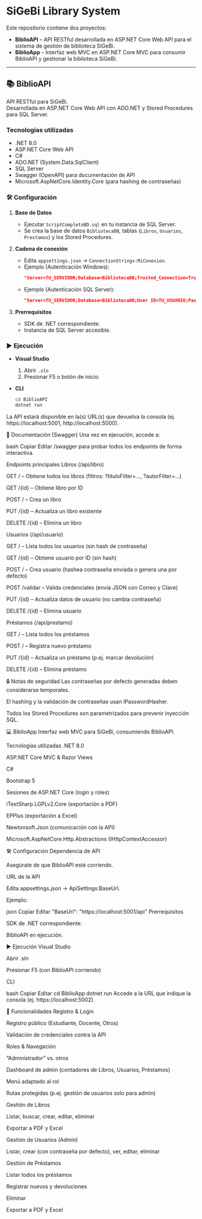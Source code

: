 # SiGeBi Library System

Este repositorio contiene dos proyectos:

- **BiblioAPI** – API RESTful desarrollada en ASP.NET Core Web API para el sistema de gestión de biblioteca SiGeBi.  
- **BiblioApp** – Interfaz web MVC en ASP.NET Core MVC para consumir BiblioAPI y gestionar la biblioteca SiGeBi.

---

## 📚 BiblioAPI

API RESTful para SiGeBi.  
Desarrollada en ASP.NET Core Web API con ADO.NET y Stored Procedures para SQL Server.

### Tecnologías utilizadas

- .NET 8.0
- ASP.NET Core Web API  
- C#  
- ADO.NET (System.Data.SqlClient)  
- SQL Server  
- Swagger (OpenAPI) para documentación de API  
- Microsoft.AspNetCore.Identity.Core (para hashing de contraseñas)

### 🛠 Configuración

1. **Base de Datos**  
   - Ejecutar `ScriptCompletoBD.sql` en tu instancia de SQL Server.  
   - Se crea la base de datos `BibliotecaDB`, tablas (`Libros`, `Usuarios`, `Prestamos`) y los Stored Procedures.

2. **Cadena de conexión**  
   - Edita `appsettings.json` → `ConnectionStrings:MiConexion`.  
   - Ejemplo (Autenticación Windows):  
     ```json
     "Server=TU_SERVIDOR;Database=BibliotecaDB;Trusted_Connection=True;TrustServerCertificate=True;"
     ```
   - Ejemplo (Autenticación SQL Server):  
     ```json
     "Server=TU_SERVIDOR;Database=BibliotecaDB;User ID=TU_USUARIO;Password=TU_CLAVE;TrustServerCertificate=True;"
     ```

3. **Prerrequisitos**  
   - SDK de .NET correspondiente.  
   - Instancia de SQL Server accesible.

### ▶️ Ejecución

- **Visual Studio**  
  1. Abrir `.sln`  
  2. Presionar F5 o botón de inicio.

- **CLI**  
  ```bash
  cd BiblioAPI
  dotnet run
La API estará disponible en la(s) URL(s) que devuelva la consola (ej. https://localhost:5001, http://localhost:5000).

📖 Documentación (Swagger)
Una vez en ejecución, accede a:

bash
Copiar
Editar
/swagger
para probar todos los endpoints de forma interactiva.

Endpoints principales
Libros (/api/libro)

GET / – Obtiene todos los libros (filtros: ?tituloFilter=…, ?autorFilter=…)

GET /{id} – Obtiene libro por ID

POST / – Crea un libro

PUT /{id} – Actualiza un libro existente

DELETE /{id} – Elimina un libro

Usuarios (/api/usuario)

GET / – Lista todos los usuarios (sin hash de contraseña)

GET /{id} – Obtiene usuario por ID (sin hash)

POST / – Crea usuario (hashea contraseña enviada o genera una por defecto)

POST /validar – Valida credenciales (envía JSON con Correo y Clave)

PUT /{id} – Actualiza datos de usuario (no cambia contraseña)

DELETE /{id} – Elimina usuario

Préstamos (/api/prestamo)

GET / – Lista todos los préstamos

POST / – Registra nuevo préstamo

PUT /{id} – Actualiza un préstamo (p.ej. marcar devolución)

DELETE /{id} – Elimina préstamo

🔒 Notas de seguridad
Las contraseñas por defecto generadas deben considerarse temporales.

El hashing y la validación de contraseñas usan IPasswordHasher.

Todos los Stored Procedures son parametrizados para prevenir inyección SQL.

💻 BiblioApp
Interfaz web MVC para SiGeBi, consumiendo BiblioAPI.

Tecnologías utilizadas
.NET 8.0

ASP.NET Core MVC & Razor Views

C#

Bootstrap 5

Sesiones de ASP.NET Core (login y roles)

iTextSharp.LGPLv2.Core (exportación a PDF)

EPPlus (exportación a Excel)

Newtonsoft.Json (comunicación con la API)

Microsoft.AspNetCore.Http.Abstractions (IHttpContextAccessor)

🛠 Configuración
Dependencia de API

Asegúrate de que BiblioAPI esté corriendo.

URL de la API

Edita appsettings.json → ApiSettings:BaseUrl.

Ejemplo:

json
Copiar
Editar
"BaseUrl": "https://localhost:5001/api"
Prerrequisitos

SDK de .NET correspondiente.

BiblioAPI en ejecución.

▶️ Ejecución
Visual Studio

Abrir .sln

Presionar F5 (con BiblioAPI corriendo)

CLI

bash
Copiar
Editar
cd BiblioApp
dotnet run
Accede a la URL que indique la consola (ej. https://localhost:5002).

🚀 Funcionalidades
Registro & Login

Registro público (Estudiante, Docente, Otros)

Validación de credenciales contra la API

Roles & Navegación

“Administrador” vs. otros

Dashboard de admin (contadores de Libros, Usuarios, Préstamos)

Menú adaptado al rol

Rutas protegidas (p.ej. gestión de usuarios solo para admin)

Gestión de Libros

Listar, buscar, crear, editar, eliminar

Exportar a PDF y Excel

Gestión de Usuarios (Admin)

Listar, crear (con contraseña por defecto), ver, editar, eliminar

Gestión de Préstamos

Listar todos los préstamos

Registrar nuevos y devoluciones

Eliminar

Exportar a PDF y Excel
